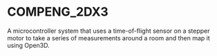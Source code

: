 # COMPENG_2DX3
A microcontroller system that uses a time-of-flight sensor on a stepper motor to take a series of measurements around a room and then map it using Open3D.
